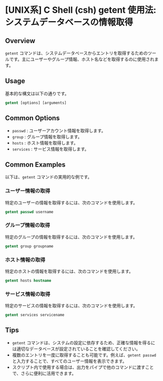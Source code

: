 # [UNIX系] C Shell (csh) getent 使用法: システムデータベースの情報取得

## Overview
`getent` コマンドは、システムデータベースからエントリを取得するためのツールです。主にユーザーやグループ情報、ホスト名などを取得するのに使用されます。

## Usage
基本的な構文は以下の通りです。

```csh
getent [options] [arguments]
```

## Common Options
- `passwd` : ユーザーアカウント情報を取得します。
- `group` : グループ情報を取得します。
- `hosts` : ホスト情報を取得します。
- `services` : サービス情報を取得します。

## Common Examples
以下は、`getent` コマンドの実用的な例です。

### ユーザー情報の取得
特定のユーザーの情報を取得するには、次のコマンドを使用します。

```csh
getent passwd username
```

### グループ情報の取得
特定のグループの情報を取得するには、次のコマンドを使用します。

```csh
getent group groupname
```

### ホスト情報の取得
特定のホストの情報を取得するには、次のコマンドを使用します。

```csh
getent hosts hostname
```

### サービス情報の取得
特定のサービスの情報を取得するには、次のコマンドを使用します。

```csh
getent services servicename
```

## Tips
- `getent` コマンドは、システムの設定に依存するため、正確な情報を得るには適切なデータベースが設定されていることを確認してください。
- 複数のエントリを一度に取得することも可能です。例えば、`getent passwd` と入力することで、すべてのユーザー情報を表示できます。
- スクリプト内で使用する場合は、出力をパイプで他のコマンドに渡すことで、さらに便利に活用できます。
